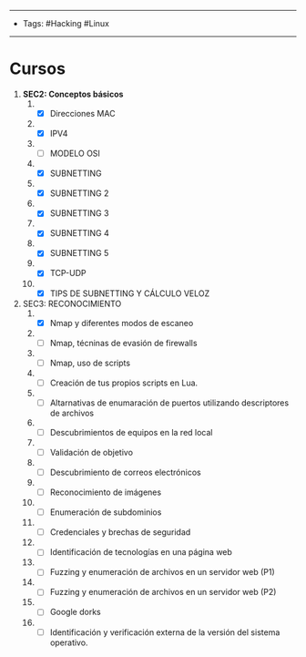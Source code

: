 --------
- Tags: #Hacking #Linux 
-----

# Cursos

1. **SEC2: Conceptos básicos** 
	1. - [x] Direcciones MAC
	2. - [x] IPV4
	3. - [ ] MODELO OSI
	4. - [x] SUBNETTING 
	5. - [x] SUBNETTING 2
	6. - [x] SUBNETTING 3
	7. - [x] SUBNETTING 4
	8. - [x] SUBNETTING 5
	9. - [x] TCP-UDP
	10. - [x] TIPS DE SUBNETTING Y CÁLCULO VELOZ
2. SEC3: RECONOCIMIENTO
	1. - [x] Nmap y diferentes modos de escaneo
	2. - [ ] Nmap, técninas de evasión de firewalls
	3. - [ ] Nmap, uso de scripts 
	4. - [ ] Creación de tus propios scripts en Lua.
	5.  - [ ] Altarnativas de enumaración de puertos utilizando descriptores de archivos
	6.  - [ ] Descubrimientos de equipos en la red local
	7. - [ ] Validación de objetivo 
	8. - [ ] Descubrimiento de correos electrónicos
	9. - [ ] Reconocimiento de imágenes
	10. - [ ] Enumeración de subdominios
	11. - [ ] Credenciales y brechas de seguridad
	12. - [ ] Identificación de tecnologías en una página web
	13. - [ ] Fuzzing y enumeración de archivos en un servidor web (P1)
	14. - [ ] Fuzzing y enumeración de archivos en un servidor web (P2)
	15.  - [ ]  Google dorks
	16.  - [ ]  Identificación y verificación externa de la versión del sistema operativo.